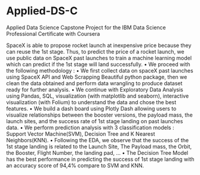 # Applied-DS-C
Applied Data Science Capstone Project for the IBM Data Science Professional Certificate with Coursera

SpaceX is able to propose rocket launch at inexpensive price because they can reuse the 1st stage. Thus, to predict the price of a rocket launch, we use public data on SpaceX past launches to train a machine learning model which can predict if the 1st stage will land successfully.
•  We proceed with the following methodology :
•  We first collect data on spaceX past launches using SpaceX API and Web Scrapping Beautiful python package, then we clean the data
obtained and perform data wrangling to produce dataset ready for further analysis.
•  We continue with Exploratory Data Analysis using Pandas, SQL, visualization (with matplotlib and seaborn), interactive visualization (with Folium) to understand the data and chose the best features.
•  We build a dash board using Plotly Dash allowing users to visualize relationships between the booster versions, the payload mass, the launch sites, and the success rate of 1st stage landing on past launches data.
•  We perform prediction analysis with 3 classification models : Support Vector Machine(SVM), Decision Tree and K Nearest Neighbors(KNN).
•  Following the EDA, we observe that the success of the 1st stage landing is related to the Launch Site, The Payload mass, the Orbit, the Booster, Flight Number, the landing pad, ...
•  The Decision Tree Model has the best performance in predicting the success of 1st stage landing with an accuracy score of 94,4% compare to SVM and KNN.
